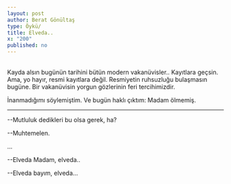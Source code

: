```yaml
---
layout: post
author: Berat Gönültaş
type: Öykü/
title: Elveda..
x: "200"
published: no
---
```

<br/>
Kayda alsın bugünün tarihini bütün modern vakanüvisler.. Kayıtlara geçsin. Ama, yo hayır, resmi kayıtlara değil. Resmiyetin ruhsuzluğu bulaşmasın bugüne. Bir vakanüvisin yorgun gözlerinin feri tercihimizdir.

İnanmadığımı söylemiştim. Ve bugün haklı çıktım: Madam ölmemiş.

---

--Mutluluk dedikleri bu olsa gerek, ha?

--Muhtemelen.

...

--Elveda Madam, elveda..

--Elveda bayım, elveda...
